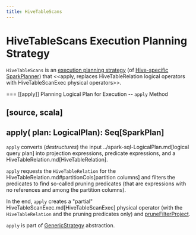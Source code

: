 ```yaml
---
title: HiveTableScans
---
```


# HiveTableScans Execution Planning Strategy

`HiveTableScans` is an [execution planning strategy](../execution-planning-strategies/SparkStrategy.md) (of [Hive-specific SparkPlanner](HiveSessionStateBuilder.md#planner)) that <<apply, replaces HiveTableRelation logical operators with HiveTableScanExec physical operators>>.

=== [[apply]] Planning Logical Plan for Execution -- `apply` Method

[source, scala]
----
apply(
  plan: LogicalPlan): Seq[SparkPlan]
----

`apply` converts (_destructures_) the input ../spark-sql-LogicalPlan.md[logical query plan] into projection expressions, predicate expressions, and a HiveTableRelation.md[HiveTableRelation].

`apply` requests the `HiveTableRelation` for the HiveTableRelation.md#partitionCols[partition columns] and filters the predicates to find so-called pruning predicates (that are expressions with no references and among the partition columns).

In the end, `apply` creates a "partial" HiveTableScanExec.md[HiveTableScanExec] physical operator (with the `HiveTableRelation` and the pruning predicates only) and [pruneFilterProject](../SparkPlanner.md#pruneFilterProject).

`apply` is part of [GenericStrategy](../catalyst/GenericStrategy.md#apply) abstraction.
